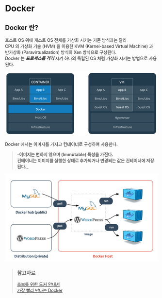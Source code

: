 # Docker

## Docker 란?

호스트 OS 위에 게스트 OS 전체를 가상화 시키는 기존 방식과는 달리  
CPU 의 가상화 기술 \(HVM\) 을 이용한 KVM \(Kernel-based Virtual Machine\) 과 반가상화 \(Paravirtualization\) 방식의 Xen 방식으로 구성된다.  
Docker 는 _**프로세스를 격리**_ 시켜 하나의 독립된 OS 처럼 가상화 시키는 방법으로 사용된다.

![Docker 구조](/img/A010.png)

Docker 에서는 이미지를 가지고 컨테이너로 구성하여 사용한다.

> -**이미지는 변하지 않으며 \(Immutable\) 특성을 가진다.  
> 컨테이너는 이미지를 실행한 상태로 추가되거나 변경되는 값은 컨테이너에 저장된다.**_

![Docker Host](/img/A011.png)

> ### 참고자료
> [초보를 위한 도커 안내서](https://subicura.com/2017/01/19/docker-guide-for-beginners-1.html)  
> [가장 빨리 만나는 Docker](http://pyrasis.com/docker.html)
